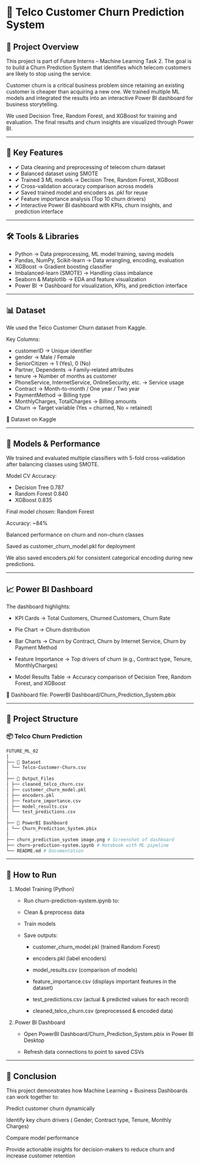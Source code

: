 # 🚀 Telco Customer Churn Prediction System

## 📌 Project Overview

This project is part of Future Interns – Machine Learning Task 2.
The goal is to build a Churn Prediction System that identifies which telecom customers are likely to stop using the service.

Customer churn is a critical business problem since retaining an existing customer is cheaper than acquiring a new one.
We trained multiple ML models and integrated the results into an interactive Power BI dashboard for business storytelling.

We used Decision Tree, Random Forest, and XGBoost for training and evaluation.
The final results and churn insights are visualized through Power BI.

---

## 🔑 Key Features

- ✔ Data cleaning and preprocessing of telecom churn dataset
- ✔ Balanced dataset using SMOTE
- ✔ Trained 3 ML models → Decision Tree, Random Forest, XGBoost
- ✔ Cross-validation accuracy comparison across models
- ✔ Saved trained model and encoders as .pkl for reuse
- ✔ Feature importance analysis (Top 10 churn drivers)
- ✔ Interactive Power BI dashboard with KPIs, churn insights, and prediction interface

---

## 🛠️ Tools & Libraries

- Python → Data preprocessing, ML model training, saving models
- Pandas, NumPy, Scikit-learn → Data wrangling, encoding, evaluation
- XGBoost → Gradient boosting classifier
- Imbalanced-learn (SMOTE) → Handling class imbalance
- Seaborn & Matplotlib → EDA and feature visualization
- Power BI → Dashboard for visualization, KPIs, and prediction interface

---

## 📊 Dataset

We used the Telco Customer Churn dataset from Kaggle.

Key Columns:

- customerID → Unique identifier
- gender → Male / Female
- SeniorCitizen → 1 (Yes), 0 (No)
- Partner, Dependents → Family-related attributes
- tenure → Number of months as customer
- PhoneService, InternetService, OnlineSecurity, etc. → Service usage
- Contract → Month-to-month / One year / Two year
- PaymentMethod → Billing type
- MonthlyCharges, TotalCharges → Billing amounts
- Churn → Target variable (Yes = churned, No = retained)

📂 Dataset on Kaggle

---

## 🤖 Models & Performance

We trained and evaluated multiple classifiers with 5-fold cross-validation after balancing classes using SMOTE.

Model CV Accuracy:

- Decision Tree 0.787
- Random Forest 0.840
- XGBoost 0.835

Final model chosen: Random Forest

Accuracy: ~84%

Balanced performance on churn and non-churn classes

Saved as customer_churn_model.pkl for deployment

We also saved encoders.pkl for consistent categorical encoding during new predictions.

---

## 📈 Power BI Dashboard

The dashboard highlights:

- KPI Cards → Total Customers, Churned Customers, Churn Rate

- Pie Chart → Churn distribution

- Bar Charts → Churn by Contract, Churn by Internet Service, Churn by Payment Method

- Feature Importance → Top drivers of churn (e.g., Contract type, Tenure, MonthlyCharges)

- Model Results Table → Accuracy comparison of Decision Tree, Random Forest, and XGBoost

📂 Dashboard file: PowerBI Dashboard/Churn_Prediction_System.pbix

---

## 📂 Project Structure

### 📦 Telco Churn Prediction

```bash
FUTURE_ML_02
│
├── 📁 Dataset
│ └── Telco-Customer-Churn.csv
│
├── 📁 Output_Files
│ ├── cleaned_telco_churn.csv
│ ├── customer_churn_model.pkl
│ ├── encoders.pkl
│ ├── feature_importance.csv
│ ├── model_results.csv
│ └── test_predictions.csv
│
├── 📁 PowerBI Dashboard
│ └── Churn_Prediction_System.pbix
│
├── churn_prediction_system image.png # Screenshot of dashboard
├── churn-prediction-system.ipynb # Notebook with ML pipeline
└── README.md # Documentation
```

---

## 📌 How to Run

1. Model Training (Python)

   - Run churn-prediction-system.ipynb to:

   - Clean & preprocess data

   - Train models

   - Save outputs:

     - customer_churn_model.pkl (trained Random Forest)

     - encoders.pkl (label encoders)

     - model_results.csv (comparison of models)

     - feature_importance.csv (displays important features in the dataset)

     - test_predictions.csv (actual & predicted values for each record)

     - cleaned_telco_churn.csv (preprocessed & encoded data)

2. Power BI Dashboard

   - Open PowerBI Dashboard/Churn_Prediction_System.pbix in Power BI Desktop

   - Refresh data connections to point to saved CSVs

---

## 📜 Conclusion

This project demonstrates how Machine Learning + Business Dashboards can work together to:

Predict customer churn dynamically

Identify key churn drivers ( Gender, Contract type, Tenure, Monthly Charges)

Compare model performance

Provide actionable insights for decision-makers to reduce churn and increase customer retention
